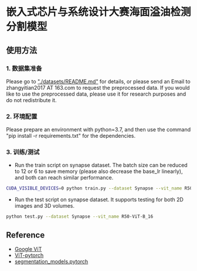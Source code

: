 # 嵌入式芯片与系统设计大赛海面溢油检测分割模型

## 使用方法

### 
### 1. 数据集准备

Please go to ["./datasets/README.md"](datasets/README.md) for details, or please send an Email to zhangyitian2017 AT 163.com to request the preprocessed data. If you would like to use the preprocessed data, please use it for research purposes and do not redistribute it.

### 2. 环境配置

Please prepare an environment with python=3.7, and then use the command "pip install -r requirements.txt" for the dependencies.

### 3. 训练/测试

- Run the train script on synapse dataset. The batch size can be reduced to 12 or 6 to save memory (please also decrease the base_lr linearly), and both can reach similar performance.

```bash
CUDA_VISIBLE_DEVICES=0 python train.py --dataset Synapse --vit_name R50-ViT-B_16
```

- Run the test script on synapse dataset. It supports testing for both 2D images and 3D volumes.

```bash
python test.py --dataset Synapse --vit_name R50-ViT-B_16
```

## Reference
* [Google ViT](https://github.com/google-research/vision_transformer)
* [ViT-pytorch](https://github.com/jeonsworld/ViT-pytorch)
* [segmentation_models.pytorch](https://github.com/qubvel/segmentation_models.pytorch)

